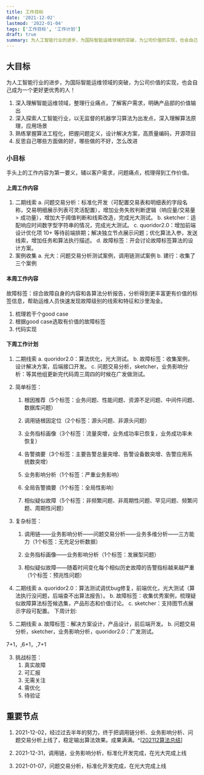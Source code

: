 ```yaml
---
title: 工作目标
date: '2021-12-02'
lastmod: '2022-01-04'
tags: ['工作目标', '工作计划']
draft: true
summary: 为人工智能行业的进步，为国际智能运维领域的突破，为公司价值的实现，也会自己成为一个更好更优秀的人！
---
```


## 大目标

为人工智能行业的进步，为国际智能运维领域的突破，为公司价值的实现，也会自己成为一个更好更优秀的人！

1. 深入理解智能运维领域，整理行业痛点，了解客户需求，明确产品部的价值输出
2. 深入探索人工智能行业，以无监督的机器学习算法为出发点，深入理解算法原理，应用场景
3. 熟练掌握算法工程化，把握问题定义，设计解决方案，高质量编码，开源项目
4. 反思自己哪些方面做的好，哪些做的不好，怎么改进

### 小目标

手头上的工作内容为第一要义，辅以客户需求，问题痛点，梳理得到工作价值。

#### 上周工作内容

1. 二期线索
    a. 问题交易分析：标准化开发（可配置交易表和明细表的字段名称，交易明细展示列表可灵活配置），增加业务失败判断逻辑（响应量/交易量 > 成功量），增加大于阈值判断和线索改造，完成光大测试。
    b. sketcher：适配响应时间数字型字符串的情况，完成光大测试。
    c. quoridor2.0：增加前端设计优化项 10+ 等待前端排期；解决独立节点展示问题；优化算法入参，发送线索，增加任务和算法执行描述。
    d. 故障标签：开会讨论故障标签算法的设计方案。
2. 案例收集
    a. 光大：问题交易分析测试案例，调用链测试案例
    b. 建行：收集了三个案例

#### 本周工作内容

故障标签：综合故障自身的内容和各算法分析报告，分析得到更丰富更有价值的标签信息，帮助运维人员快速发现故障级别的线索和特征和沙里淘金。

1. 梳理若干个good case
2. 根据good case选取有价值的故障标签
3. 代码实现

#### 下周工作计划

1. 二期线索
    a. quoridor2.0：算法优化，光大测试。
    b. 故障标签：收集案例，设计解决方案，后端接口开发。
    c. 问题交易分析，sketcher，业务影响分析：等其他组更新完代码周三周四的时候在广发做测试。
    
1. 简单标签：
    1. 根因推荐（5个标签：业务问题、性能问题、资源不足问题、中间件问题、数据库问题）
	2. 调用链根因定位（2个标签：源头问题、非源头问题）
	
	3. 业务指标画像（3个标签：流量突增，业务成功率已恢复，业务成功率未恢复）
	4. 告警摘要（3个标签：主要告警总量突增、告警设备数突增、告警应用系统数突增）
	
	5. 业务影响分析（1个标签：严重业务影响）
	6. 全局告警摘要（1个标签：全局性影响）
	7. 相似疑似故障（5个标签：非频繁问题、非周期性问题、罕见问题、频繁问题、周期性问题）
	
2. 复杂标签：
    1. 调用链——业务影响分析——问题交易分析——业务多维分析——三方能力（1个标签：无充足分析数据）
    2. 业务指标画像——业务影响分析（1个标签：发展型问题）
    
    3. 相似疑似故障——随着时间变化每个相似历史故障的告警指标越来越严重（1个标签：预兆性问题）
    
1. 二期线索
    a. quoridor2.0：算法测试调优bug修复，前端优化，光大测试（算法执行没问题，后端查不出算法报告）。
    b. 故障标签：收集优秀案例，梳理疑似故障算法标签候选集，产品形态和价值讨论。
    c. sketcher：支持图节点展示字段可配置。
下周计划:
1. 二期线索
    a. 故障标签：解决方案设计，产品设计，前后端开发。
    b. 问题交易分析，sketcher，业务影响分析，quoridor2.0：广发测试。
    
7+1，,6+1，,7+1

3. 挑战标签：
    1. 真实故障
    2. 可汇报
    3. 无需关注
    4. 需优化
    5. 待验证

## 重要节点

1. 2021-12-02，经过过去半年的努力，终于把调用链分析、业务影响分析、问题交易分析上线了，稳定输出算法效果。成果满满。^[[202112算法总结](https:www.tustjj.top/blog/job/2021-12-algotithm-summary)]

2. 2021-12-31，调用链，业务影响分析，标准化开发完成，在光大完成上线

3. 2021-01-07，问题交易分析，标准化开发完成，在光大完成上线
